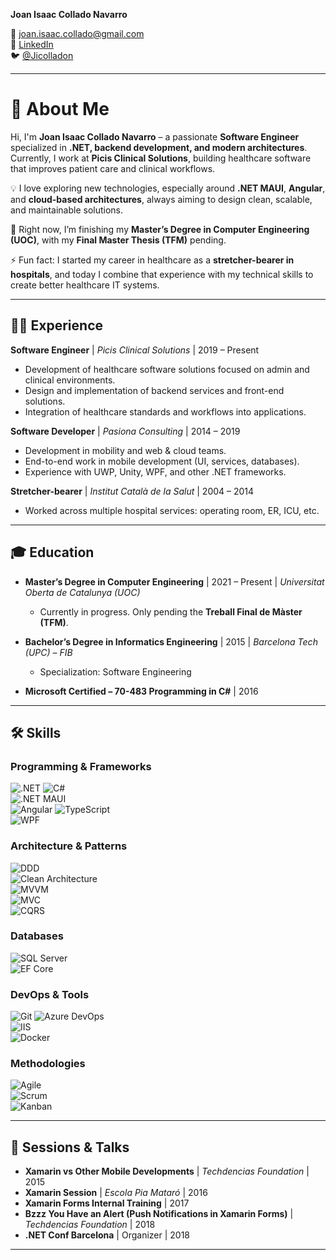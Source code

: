 
**Joan Isaac Collado Navarro**  

📧 [joan.isaac.collado@gmail.com](mailto:joan.isaac.collado@gmail.com)  
🔗 [LinkedIn](https://www.linkedin.com/in/joan-isaac-collado-navarro-a8930430/)  
🐦 [@Jicolladon](https://twitter.com/Jicolladon)  

---

# 👋 About Me  

Hi, I'm **Joan Isaac Collado Navarro** – a passionate **Software Engineer** specialized in **.NET, backend development, and modern architectures**.  
Currently, I work at **Picis Clinical Solutions**, building healthcare software that improves patient care and clinical workflows.  

💡 I love exploring new technologies, especially around **.NET MAUI**, **Angular**, and **cloud-based architectures**, always aiming to design clean, scalable, and maintainable solutions.  

🌱 Right now, I’m finishing my **Master’s Degree in Computer Engineering (UOC)**, with my **Final Master Thesis (TFM)** pending.  

⚡ Fun fact: I started my career in healthcare as a **stretcher-bearer in hospitals**, and today I combine that experience with my technical skills to create better healthcare IT systems.  

---

## 🧑‍💻 Experience  

**Software Engineer** | *Picis Clinical Solutions* | 2019 – Present  
- Development of healthcare software solutions focused on admin and clinical environments.  
- Design and implementation of backend services and front-end solutions.
- Integration of healthcare standards and workflows into applications.   

**Software Developer** | *Pasiona Consulting* | 2014 – 2019  
- Development in mobility and web & cloud teams.
- End-to-end work in mobile development (UI, services, databases).  
- Experience with UWP, Unity, WPF, and other .NET frameworks.  

**Stretcher-bearer** | *Institut Català de la Salut* | 2004 – 2014  
- Worked across multiple hospital services: operating room, ER, ICU, etc.  

---

## 🎓 Education  

- **Master’s Degree in Computer Engineering** | 2021 – Present | *Universitat Oberta de Catalunya (UOC)*  
  - Currently in progress. Only pending the **Treball Final de Màster (TFM)**.  

- **Bachelor’s Degree in Informatics Engineering** | 2015 | *Barcelona Tech (UPC) – FIB*  
  - Specialization: Software Engineering  

- **Microsoft Certified – 70-483 Programming in C#** | 2016  

---


## 🛠 Skills  

### Programming & Frameworks  
![.NET](https://img.shields.io/badge/.NET-512BD4?style=for-the-badge&logo=dotnet&logoColor=white) 
![C#](https://img.shields.io/badge/C%23-239120?style=for-the-badge&logo=c-sharp&logoColor=white)  
![.NET MAUI](https://img.shields.io/badge/.NET%20MAUI-512BD4?style=for-the-badge&logo=dotnet&logoColor=white)  
![Angular](https://img.shields.io/badge/Angular-DD0031?style=for-the-badge&logo=angular&logoColor=white) 
![TypeScript](https://img.shields.io/badge/TypeScript-3178C6?style=for-the-badge&logo=typescript&logoColor=white)  
![WPF](https://img.shields.io/badge/WPF-512BD4?style=for-the-badge&logo=windows&logoColor=white) 

### Architecture & Patterns  
![DDD](https://img.shields.io/badge/Domain%20Driven%20Design-4B0082?style=for-the-badge)  
![Clean Architecture](https://img.shields.io/badge/Clean%20Architecture-228B22?style=for-the-badge)  
![MVVM](https://img.shields.io/badge/MVVM-008080?style=for-the-badge)  
![MVC](https://img.shields.io/badge/MVC-1E90FF?style=for-the-badge)  
![CQRS](https://img.shields.io/badge/Command%20Query%20Responsability%20Segregation-7C0082?style=for-the-badge) 

### Databases  
![SQL Server](https://img.shields.io/badge/SQL%20Server-CC2927?style=for-the-badge&logo=microsoftsqlserver&logoColor=white)  
![EF Core](https://img.shields.io/badge/Entity%20Framework%20Core-68217A?style=for-the-badge&logo=dotnet&logoColor=white)  

### DevOps & Tools  
![Git](https://img.shields.io/badge/Git-F05032?style=for-the-badge&logo=git&logoColor=white) 
![Azure DevOps](https://img.shields.io/badge/Azure%20DevOps-0078D7?style=for-the-badge&logo=azuredevops&logoColor=white)  
![IIS](https://img.shields.io/badge/IIS-0078D7?style=for-the-badge&logo=windows&logoColor=white)  
![Docker](https://img.shields.io/badge/Docker-2496ED?style=for-the-badge&logo=docker&logoColor=white)  

### Methodologies  
![Agile](https://img.shields.io/badge/Agile-28A745?style=for-the-badge)  
![Scrum](https://img.shields.io/badge/Scrum-6DB33F?style=for-the-badge)  
![Kanban](https://img.shields.io/badge/Kanban-00BFFF?style=for-the-badge)  

---

## 🎤 Sessions & Talks  

- **Xamarin vs Other Mobile Developments** | *Techdencias Foundation* | 2015  
- **Xamarin Session** | *Escola Pia Mataró* | 2016  
- **Xamarin Forms Internal Training** | 2017  
- **Bzzz You Have an Alert (Push Notifications in Xamarin Forms)** | *Techdencias Foundation* | 2018  
- **.NET Conf Barcelona** | Organizer | 2018  

---
